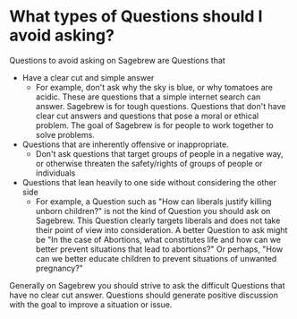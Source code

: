 # What types of Questions should I avoid asking? #
Questions to avoid asking on Sagebrew are Questions that

- Have a clear cut and simple answer
    - For example, don't ask why the sky is blue, or
      why tomatoes are acidic. These are questions that a simple
      internet search can answer. Sagebrew is for tough questions. Questions
      that don't have clear cut answers and questions that
      pose a moral or ethical problem. The goal of Sagebrew is for
      people to work together to solve problems.
- Questions that are inherently offensive or inappropriate.
    - Don't ask questions that target groups of people in a
      negative way, or otherwise threaten the safety/rights of
      groups of people or individuals
- Questions that lean heavily to one side without considering
  the other side
    - For example, a Question such as "How can liberals justify
      killing unborn children?" is not the kind of Question
      you should ask on Sagebrew. This Question clearly targets
      liberals and does not take their point of view into consideration. A 
      better Question to ask might be "In the case of Abortions, what 
      constitutes life and how can we better prevent situations that lead to 
      abortions?" Or perhaps, "How can we better educate children to prevent 
      situations of unwanted pregnancy?"

Generally on Sagebrew you should strive to ask the difficult Questions
that have no clear cut answer. Questions should generate positive discussion
with the goal to improve a situation or issue. 
